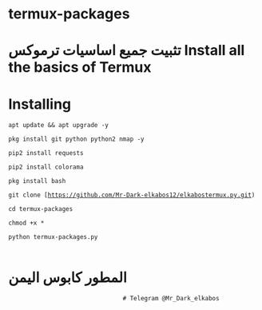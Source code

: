 # termux-packages
# تثبيت جميع اساسيات ترموكس  Install all the basics of Termux


# Installing
<code>apt update && apt upgrade -y</code>

<code>pkg install git python python2 nmap -y</code>

<code>pip2 install requests </code>

<code>pip2 install colorama </code>

<code>pkg install bash </code>

<code>git clone [https://github.com/Mr-Dark-elkabos12/elkabostermux.py.git)</code>

<code>cd termux-packages</code>

<code>chmod +x *</code>

<code>python termux-packages.py </code><br><br>








 





# المطور كابوس اليمن

                                    # Telegram @Mr_Dark_elkabos
